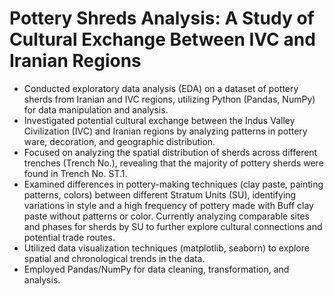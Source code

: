 
# Pottery Shreds Analysis: A Study of Cultural Exchange Between IVC and Iranian Regions
*	Conducted exploratory data analysis (EDA) on a dataset of pottery sherds from Iranian and IVC regions, utilizing Python (Pandas, NumPy) for data manipulation and analysis.
*	Investigated potential cultural exchange between the Indus Valley Civilization (IVC) and Iranian regions by analyzing patterns in pottery ware, decoration, and geographic distribution. 
*	Focused on analyzing the spatial distribution of sherds across different trenches (Trench No.), revealing that the majority of pottery sherds were found in Trench No. ST.1. 
*	Examined differences in pottery-making techniques (clay paste, painting patterns, colors) between different Stratum Units (SU), identifying variations in style and a high frequency of pottery made with Buff clay paste without patterns or color. Currently analyzing comparable sites and phases for sherds by SU to further explore cultural connections and potential trade routes. 
*	Utilized data visualization techniques (matplotlib, seaborn) to explore spatial and chronological trends in the data. 
*	Employed Pandas/NumPy for data cleaning, transformation, and analysis.

